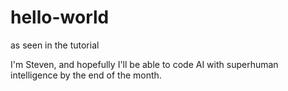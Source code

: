 # hello-world
as seen in the tutorial 

I'm Steven, and hopefully I'll be able to code AI with superhuman intelligence by the end of the month.
